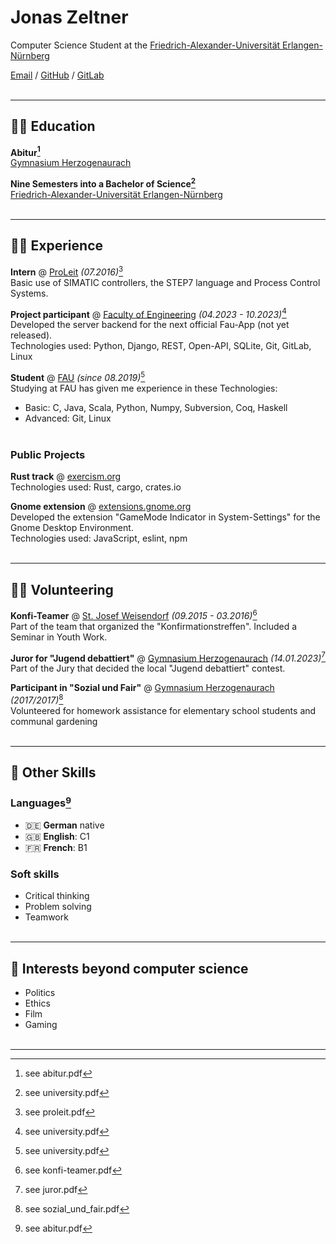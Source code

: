 <!-- comment for jekkyl -->

# Jonas Zeltner

Computer Science Student at the [Friedrich-Alexander-Universität Erlangen-Nürnberg](https://www.fau.eu/)

[Email](mailto:jonas.zeltner@posteo.de) / [GitHub](https://github.com/tungstnballon) / [GitLab](https://gitlab.com/tungstnballon)
<br><br>

---
## 👨‍🎓 Education

**Abitur[^abi]**<br>
[Gymnasium Herzogenaurach](https://gymnasium-herzogenaurach.de/)

**Nine Semesters into a Bachelor of Science[^uni]**<br>
[Friedrich-Alexander-Universität Erlangen-Nürnberg](https://www.fau.eu/)
<br><br>

---
## 👨‍💻 Experience

**Intern** @ [ProLeit](https://www.proleit.com/) _(07.2016)_[^proleit]<br>
Basic use of SIMATIC controllers, the STEP7 language and Process Control Systems.

**Project participant** @ [Faculty of Engineering](https://www.tf.fau.eu/) _(04.2023 - 10.2023)_[^uni]<br>
Developed the server backend for the next official Fau-App (not yet released).<br>
Technologies used: Python, Django, REST, Open-API, SQLite, Git, GitLab, Linux

**Student** @ [FAU](https://www.fau.eu/) _(since 08.2019)_[^uni]<br>
Studying at FAU has given me experience in these Technologies:<br>
- Basic: C, Java, Scala, Python, Numpy, Subversion, Coq, Haskell
- Advanced: Git, Linux
<br><br>

### Public Projects

**Rust track** @ [exercism.org](https://exercism.org/profiles/Travesty)<br>
Technologies used: Rust, cargo, crates.io
<br>

**Gnome extension** @ [extensions.gnome.org](https://extensions.gnome.org/extension/6340/gamemode-indicator-in-system-settings/)<br>
Developed the extension "GameMode Indicator in System-Settings" for the Gnome Desktop Environment.<br>
Technologies used: JavaScript, eslint, npm
<br><br>

---
## 🙋‍♂️  Volunteering

**Konfi-Teamer** @ [St. Josef Weisendorf](https://st-josef-weisendorf.de/) _(09.2015 - 03.2016)_[^konfi]<br>
Part of the team that organized the "Konfirmationstreffen". Included a Seminar in Youth Work.<br>

**Juror for "Jugend debattiert"** @ [Gymnasium Herzogenaurach](https://gymnasium-herzogenaurach.de/) _(14.01.2023)_[^jury]<br>
Part of the Jury that decided the local "Jugend debattiert" contest.

**Participant in "Sozial und Fair"** @ [Gymnasium Herzogenaurach](https://gymnasium-herzogenaurach.de/) _(2017/2017)_[^soz]<br>
Volunteered for homework assistance for elementary school students and communal gardening
<br><br>

---
## 🏅 Other Skills

### Languages[^abi]

- 🇩🇪 **German** native
- 🇬🇧 **English**: C1
- 🇫🇷 **French**: B1

### Soft skills

- Critical thinking
- Problem solving
- Teamwork
<br><br>

---
## 🔎 Interests beyond computer science

- Politics
- Ethics
- Film
- Gaming
<br><br>

---
[^abi]: see abitur.pdf
[^uni]: see university.pdf
[^proleit]: see proleit.pdf
[^konfi]: see konfi-teamer.pdf
[^jury]: see juror.pdf
[^soz]: see sozial_und_fair.pdf
